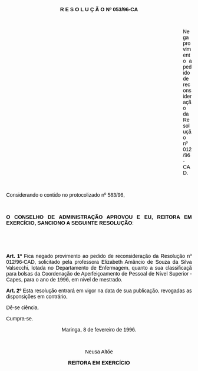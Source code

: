 <BODY TEXT="#000000">

<B><FONT FACE="Arial"><P ALIGN="CENTER">R E S O L U &Ccedil; &Atilde; O  Nº 053/96-CA</P>
</B></FONT><FONT FACE="Arial" SIZE=2>
</FONT><FONT FACE="Arial"><P>&nbsp;</P><DIR>
<DIR>
<DIR>
<DIR>
<DIR>
<DIR>
<DIR>
<DIR>
<DIR>
<DIR>
<DIR>
<DIR>

<P ALIGN="JUSTIFY">Nega provimento a pedido de reconsidera&ccedil;&atilde;o da Resolu&ccedil;&atilde;o nº 012/96-CAD.</P>
<P ALIGN="JUSTIFY"></P>
<P ALIGN="JUSTIFY">&nbsp;</P></DIR>
</DIR>
</DIR>
</DIR>
</DIR>
</DIR>
</DIR>
</DIR>
</DIR>
</DIR>
</DIR>
</DIR>

<P>Considerando o contido no protocolizado nº 583/96,</P>

<P>&nbsp;</P>
<B><P ALIGN="JUSTIFY">O CONSELHO DE ADMINISTRA&Ccedil;&Atilde;O APROVOU E EU, REITORA EM EXERC&Iacute;CIO, SANCIONO A SEGUINTE RESOLU&Ccedil;&Atilde;O</B>:</P>

<P>&nbsp;</P>
<P>&nbsp;</P>
<B><P ALIGN="JUSTIFY">Art. 1º</B> Fica negado provimento ao pedido de reconsidera&ccedil;&atilde;o da Resolu&ccedil;&atilde;o nº 012/96-CAD, solicitado pela professora Elizabeth Am&acirc;ncio de Souza da Silva Valsecchi, lotada no Departamento de Enfermagem, quanto a sua classifica&ccedil;&atilde; para bolsas da Coordena&ccedil;&atilde;o de Aperfei&ccedil;oamento de Pessoal de N&iacute;vel Superior - Capes, para o ano de 1996, em nivel de mestrado.</P>
<B><P ALIGN="JUSTIFY">Art. 2º</B> Esta resolu&ccedil;&atilde;o entrar&aacute; em vigor na data de sua publica&ccedil;&atilde;o, revogadas as disponsi&ccedil;&otilde;es em contr&aacute;rio,</P>
<P>D&ecirc;-se ci&ecirc;ncia.</P>
<P>Cumpra-se.</P>
<P ALIGN="CENTER">Maringa, 8 de fevereiro de 1996.</P>
<P ALIGN="CENTER"></P>
<P ALIGN="CENTER">&nbsp;</P>
<P ALIGN="CENTER">Neusa Alt&oacute;e</P>
<B><P ALIGN="CENTER">REITORA EM EXERC&Iacute;CIO</P></B></FONT></BODY>
